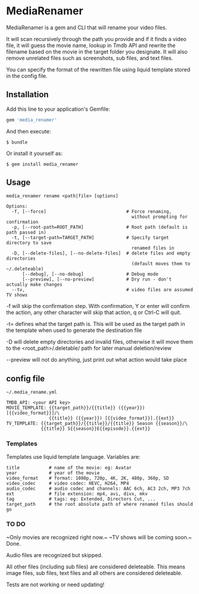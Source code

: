 # MediaRenamer

MediaRenamer is a gem and CLI that will rename your video files.

It will scan recursively through the path you provide and if it finds a video file, it will guess the movie name, lookup in Tmdb API and rewrite the filename based on the movie in the target folder you designate. It will also remove unrelated files such as screenshots, sub files, and text files.

You can specify the format of the rewritten file using liquid template stored in the config file.

## Installation

Add this line to your application's Gemfile:

```ruby
gem 'media_renamer'
```

And then execute:

    $ bundle

Or install it yourself as:

    $ gem install media_renamer

## Usage

    media_renamer rename <path|file> [options]

    Options:
      -f, [--force]                              # Force renaming, 
                                                   without prompting for confirmation
      -p, [--root-path=ROOT_PATH]                # Root path (default is path passed in)
      -t, [--target-path=TARGET_PATH]            # Specify target directory to save 
                                                   renamed files in
      -D, [--delete-files], [--no-delete-files]  # delete files and empty directories 
                                                   (default moves them to ~/.deleteable)
          [--debug], [--no-debug]                # Debug mode
          [--preview], [--no-preview]            # Dry run - don't actually make changes
      --tv,                                      # video files are assumed TV shows

-f will skip the confirmation step. With confirmation, Y or enter will confirm the action, any other character will skip that action, q or Ctrl-C will quit.

-t=<path> defines what the target path is. This will be used as the target path in the template when used to generate the destination file

-D will delete empty directories and invalid files, otherwise it will move them to the <root_path>/.deletable/<orig filename> path for later manual deletion/review

--preview will not do anything, just print out what action would take place


## config file
    ~/.media_rename.yml

    TMDB_API: <your API key>
    MOVIE_TEMPLATE: {{target_path}}/{{title}} ({{year}}) [{{video_format}}]/\
                    {{title}} ({{year}}) [{{video_format}}].{{ext}}
    TV_TEMPLATE: {{target_path}}/{{title}}/{{title}} Season {{season}}/\
                 {{title}} S{{season}}E{{episode}}.{{ext}}

### Templates

Templates use liquid template language.
Variables are:

    title           # name of the movie: eg: Avatar
    year            # year of the movie
    video_format    # format: 1080p, 720p, 4K, 2K, 480p, 360p, SD
    video_codec     # video codec: HEVC, H264, MP4
    audio_codec     # audio codec and channels: AAC 6ch, AC3 2ch, MP3 7ch
    ext             # file extension: mp4, avi, divx, mkv
    tag             # tags: eg: Extended, Directors Cut, ...
    target_path     # the root absolute path of where renamed files should go

### TO DO

~Only movies are recognized right now.~
~TV shows will be coming soon.~ Done.

Audio files are recognized but skipped.

All other files (including sub files) are considered deleteable. This means image files, sub files, text files and all others are considered deleteable.

Tests are not working or need updating!